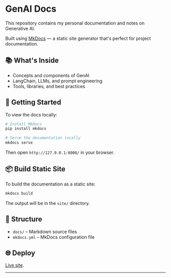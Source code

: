 # GenAI Docs

This repository contains my personal documentation and notes on Generative AI.

Built using [MkDocs](https://www.mkdocs.org/) — a static site generator that's perfect for project documentation.

## 📚 What's Inside

- Concepts and components of GenAI  
- LangChain, LLMs, and prompt engineering  
- Tools, libraries, and best practices  

## 🚀 Getting Started

To view the docs locally:

```bash
# Install MkDocs
pip install mkdocs

# Serve the documentation locally
mkdocs serve
```

Then open `http://127.0.0.1:8000/` in your browser.

## 📦 Build Static Site

To build the documentation as a static site:

```bash
mkdocs build
```

The output will be in the `site/` directory.

## 📁 Structure

- `docs/` – Markdown source files  
- `mkdocs.yml` – MkDocs configuration file  

## 🌐 Deploy

[Live site](https://nikhillad01.github.io/genai-docs/).

---